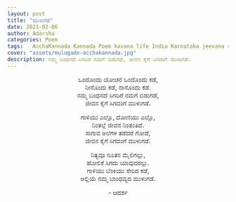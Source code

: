 ```yaml
---
layout: post
title: "ಮುಳುಗಡೆ"
date: 2021-02-06
author: Adarsha
categories: Poem
tags:	AcchaKannada Kannada Poem kavana life India Karnataka jeevana relationship friendship
cover: "assets/mulugade-acchakannada.jpg"
description: ನಮ್ಮ ಬಂಧನದೆ ಸಿಗದಿರೆ ನಮಗೆ ಬಿಡುಗಡೆ, ಜೀವನ ಕೈಗೆ ಸಿಗದಂಗೆ ಮುಳುಗಡೆ.
---
```


<p align ="center"> ಒಂದೊಂದು ಯೋಚನೆ ಒಂದೊಂದು ಕಡೆ, <br>
ನೀನೊಂದು ಕಡೆ, ನಾನೊಂದು ಕಡೆ. <br>
ನಮ್ಮ ಬಂಧನದೆ ಸಿಗದಿರೆ ನಮಗೆ ಬಿಡುಗಡೆ, <br>
ಜೀವನ ಕೈಗೆ ಸಿಗದಂಗೆ ಮುಳುಗಡೆ. </p>

<p align ="center"> ಗಾಳಿಯು ಎಲ್ಲೊ, ದೋಣಿಯು ಎಲ್ಲೊ, <br>
ನಿಂತಲ್ಲೆ ಜೀವನ ನಿಂತಂತಿದೆ. <br>
ಸಾಗುವ ಅಲೆಗಳ ತಡೆದರೆ ಗೋಡೆ, <br>
ಜೀವನ ಕೈಗೆ ಸಿಗದಂಗೆ ಮುಳುಗಡೆ. </p>

<p align ="center"> ನಿತ್ಯವೂ ನೂತನ ಮೈಲಿಗಲ್ಲು, <br>
ಹೋಲಿಕೆ ಸಿಗದು ಯಾವುದರಲ್ಲು. <br>
ಗಾಳಿಯು ಬೆಂಕಿಯು ಸೇರಿದ ಕಡೆ, <br>
ಅಲ್ಲಿಯೆ ನಮ್ಮ ಬಾಂಧವ್ಯದ ಮುಳುಗಡೆ. </p>

<p align ="center"> - ಆದರ್ಶ</p>

